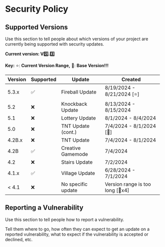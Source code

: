 # Security Policy

## Supported Versions

Use this section to tell people about which versions of your project are
currently being supported with security updates.

**Current version: V5️⃣.3️⃣**

**Key:** ⭐: **Current Version Range,**  🎉: **Base Version!!!**

| Version | Supported          | Update             | Created                          |
|---------|--------------------|--------------------|----------------------------------|
| 5.3.x   | :white_check_mark: | Fireball Update    | 8/19/2024 - 8/21/2024 [⭐]        |
| 5.2     | :x:                | Knockback Update   | 8/13/2024 - 8/15/2024            |
| 5.1     | :x:                | Lottery Update     | 8/1/2024 - 8/4/2024              |
| 5.0     | :x:                | TNT Update (cont.) | 7/4/2024 - 8/1/2024 [🎉]         |
| 4.2B.x  | :x:                | TNT Update         | 7/4/2024 - 8/1/2024              |
| 4.2B    | :white_check_mark: | Creative Gamemode  | 7/4/2024                         |
| 4.2     | :x:                | Stairs Update      | 7/2/2024                         |
| 4.1.x   | :white_check_mark: | Village Update     | 6/28/2024 - 7/1/2024             |
| < 4.1   | :x:                | No specific update | Version range is too long [🎉x4] |

## Reporting a Vulnerability

Use this section to tell people how to report a vulnerability.

Tell them where to go, how often they can expect to get an update on a
reported vulnerability, what to expect if the vulnerability is accepted or
declined, etc.